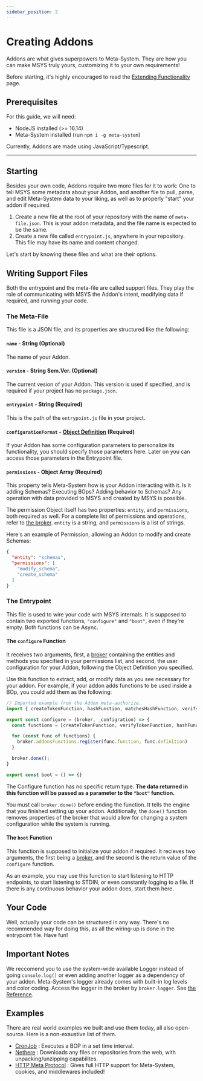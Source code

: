 ```yaml
---
sidebar_position: 2
---
```


# Creating Addons
Addons are what gives superpowers to Meta-System. They are how you can make MSYS truly yours, customizing it to your own requirements!

Before starting, it's highly encouraged to read the [Extending Functionality](../api-docs/architecture/extending-functionality.md) page.

## Prerequisites
For this guide, we will need:
- NodeJS installed (>= 16.14)
- Meta-System installed (run `npm i -g meta-system`)

Currently, Addons are made using JavaScript/Typescript.

------
## Starting
Besides your own code, Addons require two more files for it to work: One to tell MSYS some metadata about your Addon, and another file to pull, parse, and edit Meta-System data to your liking, as well as to properly "start" your addon if required.

1. Create a new file at the root of your repository with the name of `meta-file.json`. This is your addon metadata, and the file name is expected to be the same.
2. Create a new file called `entrypoint.js`, anywhere in your repository. This file may have its name and content changed.

Let's start by knowing these files and what are their options.
## Writing Support Files
Both the entrypoint and the meta-file are called support files. They play the role of communicating with MSYS the Addon's intent, modifying data if required, and running your code.

### The Meta-File
This file is a JSON file, and its properties are structured like the following:

#### `name` - String (Optional)
The name of your Addon.

#### `version` - String Sem.Ver. (Optional)
The current vesion of your Addon. This version is used if specified, and is required if your project has no `package.json`.

#### `entrypoint` - String (Required)
This is the path of the `entrypoint.js` file in your project.

#### `configurationFormat` - [Object Definition](../api-docs/configuring/object-definition.md) (Required)
If your Addon has some configuration parameters to personalize its functionality, you should specify those parameters here. Later on you can access those parameters in the Entrypoint file.

#### `permissions` - Object Array (Required)
This property tells Meta-System how is your Addon interacting with it. Is it adding Schemas? Executing BOps? Adding behavior to Schemas? Any operation with data provided to MSYS and created by MSYS is possible.

The permission Object itself has two properties: `entity`, and  `permissions`, both required as well. For a complete list of permissions and operations, refer to [the broker](./broker.md). `entity` is a string, and `permissions` is a list of strings.

Here's an example of Permission, allowing an Addon to modify and create Schemas:
```json
{
  "entity": "schemas",
  "permissions": [
    "modify_schema",
    "create_schema"
  ]
}
```

### The Entrypoint
This file is used to wire your code with MSYS internals. It is supposed to contain two exported functions, `"configure"` and `"boot"`, even if they're empty. Both functions can be Async.

#### The `configure` Function
It receives two arguments, first, a [broker](./broker.md) containing the entities and methods you specified in your permissions list, and second, the user configuration for your Addon, following the Object Definition you specified.

Use this function to extract, add, or modify data as you see necessary for your addon. For example, if your addon adds functions to be used inside a BOp, you could add them as the following:

```javascript
// Imported example from the Addon meta-authorize.
import { createTokenFunction, hashFunction, matchesHashFunction, verifyTokenFunction } from "./definitions.js"

export const configure = (broker, _configration) => {
  const functions = [createTokenFunction, verifyTokenFunction, hashFunction, matchesHashFunction];

  for (const func of functions) {
    broker.addonsFunctions.register(func.function, func.definition)
  }

  broker.done();
}

export const boot = () => {}
```

The Configure function has no specific return type. **The data returned in this function will be passed as a parameter to the `"boot"` function.**

You must call `broker.done()` before ending the function. It tells the engine that you finished setting up your addon. Additionally, the `done()` function removes properties of the broker that would allow for changing a system configuration while the system is running.

#### The `boot` Function
This function is supposed to initialize your addon if required. It recieves two arguments, the first being a [broker](./broker.md), and the second is the return value of the `configure` function.

As an example, you may use this function to start listening to HTTP endpoints, to start listening to STDIN, or even constantly logging to a file. If there is any continuous behavior your addon does, start them here.

## Your Code
Well, actually your code can be structured in any way. There's no recommended way for doing this, as all the wiring-up is done in the entrypoint file. Have fun!

## Important Notes
We reccomend you to use the system-wide available Logger instead of going `console.log()` or even adding another logger as a dependency of your addon. Meta-System's logger already comes with built-in log levels and color coding. Access the logger in the broker by `broker.logger`. See [the Reference](./broker.md#entity-logger---brokerlogger).

## Examples
There are real world examples we built and use them today, all also open-source. Here is a non-exaustive list of them.

- [CronJob](https://github.com/mapikit/cronjob-protocol) : Executes a BOP in a set time interval.
- [Nethere](https://github.com/mapikit/nethere) : Downloads any files or repositories from the web, with unpacking/unzipping capabilites.
- [HTTP Meta Protocol](https://github.com/mapikit/http-json-meta-protocol) : Gives full HTTP support for Meta-System, cookies, and middlewares included!
